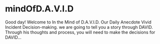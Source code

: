 # mindOfD.A.V.I.D
Good day! Welcome to In the Mind of D.A.V.I.D. Our Daily Anecdote Vivid Incident Decision-making. we are going to tell you a story through DAVID. Through his thoughts and process, you will need to make the decisions for DAVID...

